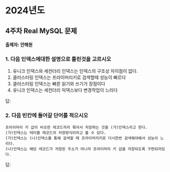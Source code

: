 # 2024년도
## 4주차 Real MySQL 문제
#### 출제자: 안해원

### 1. 다음 인덱스에대한 설명으로 틀린것을 고르시오
1) 유니크 인덱스와 세컨더리 인덱스는 인덱스의 구조상 차이점이 없다.
2) 클러스터링 인덱스는 프라이머리키로 검색할때 성능이 빠르다
3) 클러스터링 인덱스는 빠른 읽기와 쓰기가 장점이다
4) 유니크 인덱스는 세컨더리 익덱스보다 변경작업이 느리다
 

답: 

### 2. 다음 빈칸에 들어갈 단어를 적으시오
```
프라이머리 키 값이 비슷한 레코드끼리 묶어서 저장하는 것을 (가)인덱스라고 한다. 
(가)인덱스는 테이블 레코드의 저장방식이라고 볼 수 있다. 
(가)인덱스는 (나)인덱스를 통해 검색할 때 프라이머리키로 다시한번 검색해야해서 성능이 느리다.
(나)인덱스는 해당 레코드가 저장된 주소가 아니라 프라이머리 키 값을 저장되도록 구현되어있다.
```
답: 
